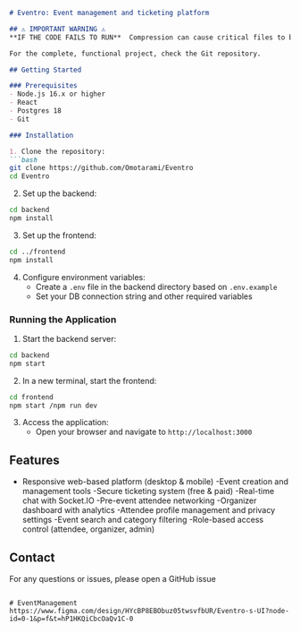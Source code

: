 ```markdown
# Eventro: Event management and ticketing platform

## ⚠️ IMPORTANT WARNING ⚠️
**IF THE CODE FAILS TO RUN**  Compression can cause critical files to be deleted or corrupted, particularly with the ML models and data files. Many features will not work correctly if you use a ZIP file.

For the complete, functional project, check the Git repository.

## Getting Started

### Prerequisites
- Node.js 16.x or higher
- React 
- Postgres 18
- Git

### Installation

1. Clone the repository:
```bash
git clone https://github.com/Omotarami/Eventro
cd Eventro
```

2. Set up the backend:
```bash
cd backend
npm install

```

3. Set up the frontend:
```bash
cd ../frontend
npm install
```

4. Configure environment variables:
   - Create a `.env` file in the backend directory based on `.env.example`
   - Set your DB connection string and other required variables

### Running the Application

1. Start the backend server:
```bash
cd backend
npm start

```

2. In a new terminal, start the frontend:
```bash
cd frontend
npm start /npm run dev
```

3. Access the application:
   - Open your browser and navigate to `http://localhost:3000`

## Features

- Responsive web-based platform (desktop & mobile)
-Event creation and management tools
-Secure ticketing system (free & paid)
-Real-time chat with Socket.IO
-Pre-event attendee networking
-Organizer dashboard with analytics
-Attendee profile management and privacy settings
-Event search and category filtering
-Role-based access control (attendee, organizer, admin)



## Contact

For any questions or issues, please open a GitHub issue
```

# EventManagement
https://www.figma.com/design/HYcBP8EBObuz05twsvfbUR/Eventro-s-UI?node-id=0-1&p=f&t=hP1HKQiCbcOaQv1C-0
